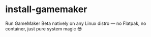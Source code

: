 # install-gamemaker
Run GameMaker Beta natively on any Linux distro — no Flatpak, no container, just pure system magic 😎
